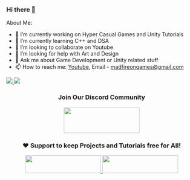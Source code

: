 ### Hi there 👋

About Me:

- 🔭 I’m currently working on Hyper Casual Games and Unity Tutorials
- 🌱 I’m currently learning C++ and DSA
- 👯 I’m looking to collaborate on Youtube
- 🤔 I’m looking for help with Art and Design
- 💬 Ask me about Game Development or Unity related stuff
- 📫 How to reach me: [Youtube](https://www.youtube.com/c/MadFireOn), Email - madfireongames@gmail.com

<a href="https://github.com/swapnilrane24">
  <img src="https://github-readme-stats.vercel.app/api/top-langs/?username=swapnilrane24&theme=light&hide_langs_below=1" />
</a>

<a href="https://github.com/swapnilrane24">
  <img align="top" src="https://github-readme-stats.vercel.app/api?username=swapnilrane24&&show_icons=true&title_color=3885EE&icon_color=5194F0&text_color=343434&bg_color=#FFFFFF" />
</a>

<div align="center">

### Join Our Discord Community
<a href="https://discord.gg/hW7b3VGWmm">
  <img src="https://discord.com/assets/fc0b01fe10a0b8c602fb0106d8189d9b.png" width="200" height="68"/>
</a>

### ❤️ Support to keep Projects and Tutorials free for All!

<a href="https://www.patreon.com/bePatron?u=2787703">
  <img src="https://user-images.githubusercontent.com/39331790/55590317-6c603c80-572a-11e9-8f26-c5976ecf685b.png" width="200" height="47"/>
</a>

<a href="https://www.buymeacoffee.com/Madfireon">
  <img src="https://www.the3rdsequence.com/texturedb/images/donate/buymeacoffee.svg" width="200" height="47"/>
</a>

</div>
